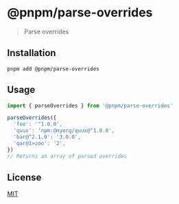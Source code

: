 # @pnpm/parse-overrides

> Parse overrides

## Installation

```
pnpm add @pnpm/parse-overrides
```

## Usage

```ts
import { parseOverrides } from '@pnpm/parse-overrides'

parseOverrides({
  'foo': '^1.0.0',
  'quux': 'npm:@myorg/quux@^1.0.0',
  'bar@^2.1.0': '3.0.0',
  'qar@1>zoo': '2',
})
// Returns an array of parsed overrides
```

## License

[MIT](LICENSE)
